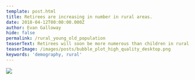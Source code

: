 ```yaml
---
template: post.html
title: Retirees are increasing in number in rural areas.
date: 2018-04-12T00:00:00.000Z
author: Evan Galloway
hide: false
permalink: /rural_young_old_population
teaserText: Retirees will soon be more numerous than children in rural North Carolina.
teaserImage: /images/posts/bubble_plot_high_quality_desktop.png
keywords: 'demography, rural'
---
```

![](/images/posts/bubble_plot_high_quality_desktop.png)
